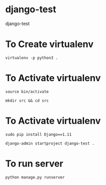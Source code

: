 # django-test
django-test

# To Create virtualenv
```
virtualenv -p python3 .
```

# To Activate virtualenv
```
source bin/activate
```

```
mkdir src && cd src
```

# To Activate virtualenv
```
sudo pip install Django==1.11
```

```
django-admin startproject django-test .
```
# To run server

```
python manage.py runserver
```
